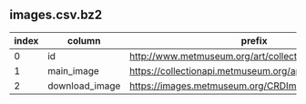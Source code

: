 ## images.csv.bz2

| index | column | prefix |
| --- | --- | --- |
| 0 | id | http://www.metmuseum.org/art/collection/search/ |
| 1 | main_image | https://collectionapi.metmuseum.org/api/collection/v1/iiif/ |
| 2 | download_image | https://images.metmuseum.org/CRDImages/ |